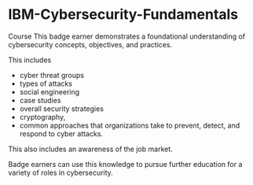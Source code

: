 # IBM-Cybersecurity-Fundamentals
Course
This badge earner demonstrates a foundational understanding of cybersecurity concepts, objectives, and practices. 

This includes 

- cyber threat groups
- types of attacks
- social engineering
- case studies
- overall security strategies
- cryptography, 
- common approaches that organizations take to prevent, detect, and respond to cyber attacks. 

This also includes an awareness of the job market. 

Badge earners can use this knowledge to pursue further education for a variety of roles in cybersecurity.
